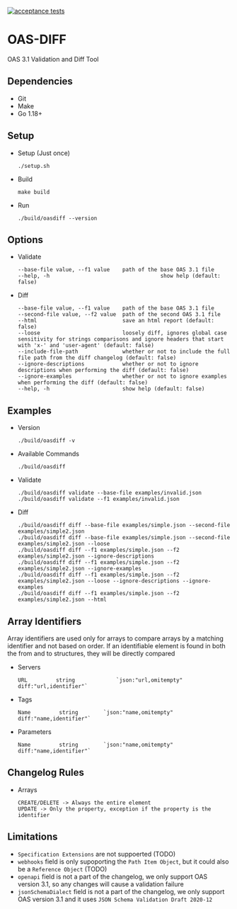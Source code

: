 [![acceptance tests](https://github.com/up9inc/oas-diff/actions/workflows/acceptance_tests.yml/badge.svg?branch=develop)](https://github.com/up9inc/oas-diff/actions/workflows/acceptance_tests.yml)
# OAS-DIFF 
OAS 3.1 Validation and Diff Tool

## Dependencies
- Git
- Make
- Go 1.18+

## Setup
- Setup (Just once)
    ````
    ./setup.sh
    ````
- Build
    ````
    make build
    ````
- Run
    ````
    ./build/oasdiff --version
    ````
## Options
- Validate
    ````
    --base-file value, --f1 value    path of the base OAS 3.1 file
    --help, -h                                   show help (default: false)
   ````
- Diff
    ````
    --base-file value, --f1 value    path of the base OAS 3.1 file
    --second-file value, --f2 value  path of the second OAS 3.1 file
    --html                           save an html report (default: false)
    --loose                          loosely diff, ignores global case sensitivity for strings comparisons and ignore headers that start with 'x-' and 'user-agent' (default: false)
    --include-file-path              whether or not to include the full file path from the diff changelog (default: false)
    --ignore-descriptions            whether or not to ignore descriptions when performing the diff (default: false)
    --ignore-examples                whether or not to ignore examples when performing the diff (default: false)
    --help, -h                       show help (default: false)
    ````
## Examples
- Version
    ````
    ./build/oasdiff -v
    ````
- Available Commands
    ````
    ./build/oasdiff
    ````
- Validate
    ````
    ./build/oasdiff validate --base-file examples/invalid.json
    ./build/oasdiff validate --f1 examples/invalid.json
    ````
- Diff
    ````
    ./build/oasdiff diff --base-file examples/simple.json --second-file examples/simple2.json
    ./build/oasdiff diff --base-file examples/simple.json --second-file examples/simple2.json --loose
    ./build/oasdiff diff --f1 examples/simple.json --f2 examples/simple2.json --ignore-descriptions
    ./build/oasdiff diff --f1 examples/simple.json --f2 examples/simple2.json --ignore-examples
    ./build/oasdiff diff --f1 examples/simple.json --f2 examples/simple2.json --loose --ignore-descriptions --ignore-examples
    ./build/oasdiff diff --f1 examples/simple.json --f2 examples/simple2.json --html
    ````

## Array Identifiers
 Array identifiers are used only for arrays to compare arrays by a matching identifier and not based on order. If an identifiable element is found in both the from and to structures, they will be directly compared

- Servers
    ````
    URL         string             `json:"url,omitempty" diff:"url,identifier"`
    ````
- Tags
    ````
    Name         string        `json:"name,omitempty" diff:"name,identifier"`
    ````
- Parameters
    ````
    Name         string        `json:"name,omitempty" diff:"name,identifier"`
    ````

## Changelog Rules
- Arrays
    ````
    CREATE/DELETE -> Always the entire element
    UPDATE -> Only the property, exception if the property is the identifier
    ````

## Limitations
- `Specification Extensions` are not suppoerted (TODO)
- `webhooks` field is only supoporting the `Path Item Object`, but it could also be a `Reference Object` (TODO)
- `openapi` field is not a part of the changelog, we only support OAS version 3.1, so any changes will cause a validation failure
- `jsonSchemaDialect` field is not a part of the changelog, we only support OAS version 3.1 and it uses `JSON Schema Validation Draft 2020-12`
